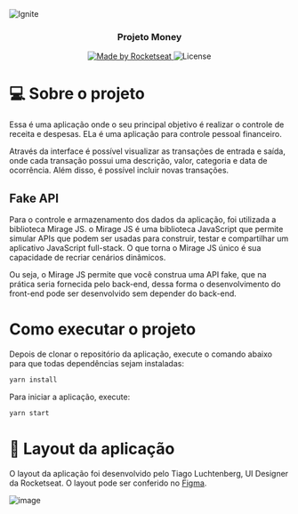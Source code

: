 <img alt="Ignite" src="https://user-images.githubusercontent.com/17517028/143043650-2b13e5ca-8a59-497e-b6f8-ec5461492555.png" />

<h3 align="center">
  Projeto Money
</h3>

<p align="center">
  <a href="https://rocketseat.com.br">
    <img alt="Made by Rocketseat" src="https://img.shields.io/badge/made%20by-Rocketseat-%2304D361">
  </a>

  <img alt="License" src="https://img.shields.io/badge/license-MIT-%2304D361">
</p>

# 💻 Sobre o projeto

Essa é uma aplicação onde o seu principal objetivo é realizar o controle de receita e despesas. ELa é uma aplicação para controle pessoal financeiro. 

Através da interface é possível visualizar as transações de entrada e saída, onde cada transação possui uma descrição, valor, categoria e data de ocorrência. Além disso, é possível incluir novas transações.

## Fake API

Para o controle e armazenamento dos dados da aplicação, foi utilizada a biblioteca Mirage JS. o Mirage JS é uma biblioteca JavaScript que permite simular APIs que podem ser usadas para construir, testar e compartilhar um aplicativo JavaScript full-stack. O que torna o Mirage JS único é sua capacidade de recriar cenários dinâmicos. 

Ou seja, o Mirage JS permite que você construa uma API fake, que na prática seria fornecida pelo back-end, dessa forma o desenvolvimento do front-end pode ser desenvolvido sem depender do back-end.

# Como executar o projeto

Depois de clonar o repositório da aplicação, execute o comando abaixo para que todas dependências sejam instaladas:

```bash
yarn install
```

Para iniciar a aplicação, execute:
```bash
yarn start
```

# 🎨 Layout da aplicação

O layout da aplicação foi desenvolvido pelo Tiago Luchtenberg, UI Designer da Rocketseat. O layout pode ser conferido no [Figma](https://www.figma.com/file/0xmu9mj2TJYoIOubBFWsk5/dtmoney-Ignite-(Copy)?node-id=0%3A1).

![image](https://user-images.githubusercontent.com/17517028/142927003-86b87100-d8d8-4521-8df6-4dc2144e431b.png)
